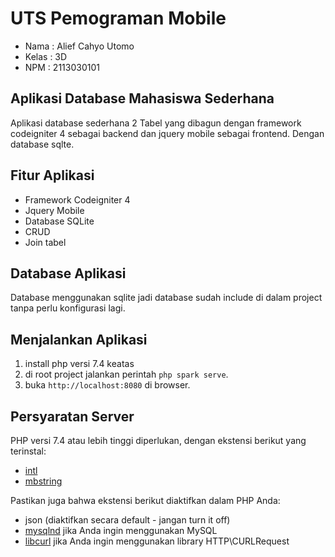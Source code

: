 # UTS Pemograman Mobile
- Nama : Alief Cahyo Utomo
- Kelas : 3D
- NPM : 2113030101

## Aplikasi Database Mahasiswa Sederhana
Aplikasi database sederhana 2 Tabel yang dibagun dengan framework codeigniter 4 sebagai backend dan jquery mobile sebagai frontend. Dengan database sqlte.

## Fitur Aplikasi
- Framework Codeigniter 4
- Jquery Mobile
- Database SQLite
- CRUD
- Join tabel

## Database Aplikasi
Database menggunakan sqlite jadi database sudah include di dalam project tanpa perlu konfigurasi lagi.

## Menjalankan Aplikasi
1. install php versi 7.4 keatas
2. di root project jalankan perintah <code>php spark serve</code>.
3. buka <code>http://localhost:8080</code> di browser.

## Persyaratan Server

PHP versi 7.4 atau lebih tinggi diperlukan, dengan ekstensi berikut yang terinstal:

- [intl](http://php.net/manual/id/intl.requirements.php)
- [mbstring](http://php.net/manual/id/mbstring.installation.php)


Pastikan juga bahwa ekstensi berikut diaktifkan dalam PHP Anda:
- json (diaktifkan secara default - jangan turn it off)
- [mysqlnd](http://php.net/manual/id/mysqlnd.install.php) jika Anda ingin menggunakan MySQL
- [libcurl](http://php.net/manual/id/curl.requirements.php) jika Anda ingin menggunakan library HTTP\CURLRequest


